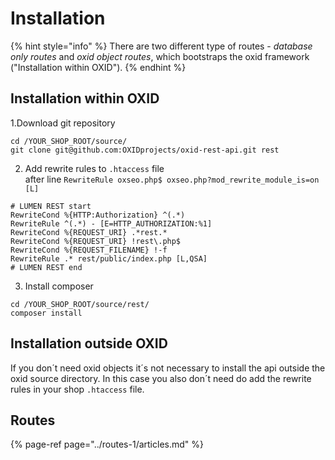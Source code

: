 # Installation

{% hint style="info" %}
 There are two different type of routes - _database only routes_ and _oxid object routes_, which bootstraps the oxid framework \("Installation within OXID"\).
{% endhint %}

## Installation within OXID

1.Download git repository

```
cd /YOUR_SHOP_ROOT/source/
git clone git@github.com:OXIDprojects/oxid-rest-api.git rest
```

2. Add rewrite rules to `.htaccess` file  
after line `RewriteRule oxseo.php$ oxseo.php?mod_rewrite_module_is=on [L]`

```
# LUMEN REST start
RewriteCond %{HTTP:Authorization} ^(.*)
RewriteRule ^(.*) - [E=HTTP_AUTHORIZATION:%1]
RewriteCond %{REQUEST_URI} .*rest.*
RewriteCond %{REQUEST_URI} !rest\.php$
RewriteCond %{REQUEST_FILENAME} !-f
RewriteRule .* rest/public/index.php [L,QSA]
# LUMEN REST end
```

3. Install composer

```text
cd /YOUR_SHOP_ROOT/source/rest/
composer install
```

## Installation outside OXID

If you don´t need oxid objects it´s not necessary to install the api outside the oxid source directory. In this case you also don´t need do add the rewrite rules in your shop `.htaccess` file. 

## Routes

{% page-ref page="../routes-1/articles.md" %}



